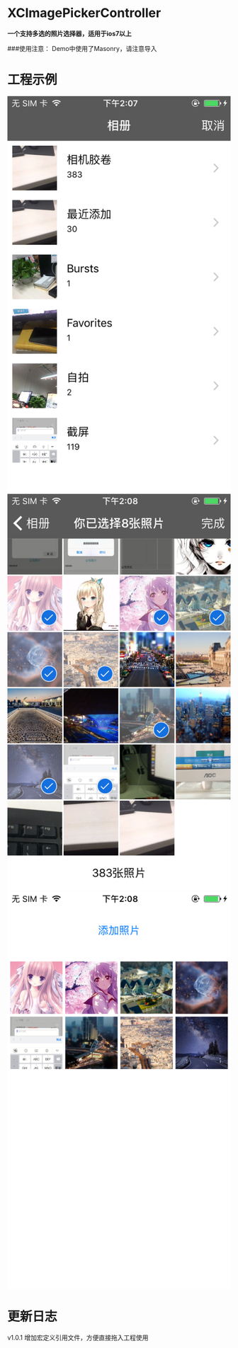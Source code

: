XCImagePickerController
===========================================
**一个支持多选的照片选择器，适用于ios7以上**

###使用注意：
Demo中使用了Masonry，请注意导入

工程示例
==========
![Image text](https://raw.githubusercontent.com/CoderXC/GitPhotoCode/master/XCImagePickerController/IMG_0870.PNG)
![Image text](https://raw.githubusercontent.com/CoderXC/GitPhotoCode/master/XCImagePickerController/IMG_0872.PNG)
![Image text](https://raw.githubusercontent.com/CoderXC/GitPhotoCode/master/XCImagePickerController/IMG_0873.PNG)


更新日志
==========
v1.0.1 增加宏定义引用文件，方便直接拖入工程使用
